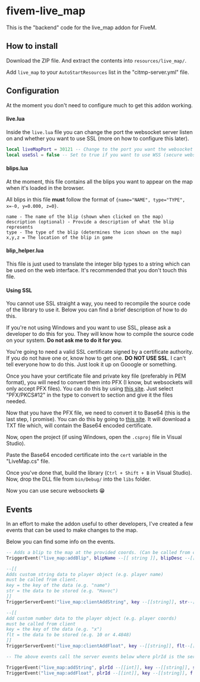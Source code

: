 # fivem-live_map

This is the "backend" code for the live_map addon for FiveM.

## How to install

Download the ZIP file. And extract the contents into `resources/live_map/`.

Add `live_map` to your `AutoStartResources` list in the "citmp-server.yml" file.


## Configuration

At the moment you don't need to configure much to get this addon working.

#### live.lua

Inside the `live.lua` file you can change the port the websocket server listen on and whether you want to use SSL (more on how to configure this later).

```lua
local liveMapPort = 30121 -- Change to the port you want the websocket to listen on (must not be in use)
local useSsl = false -- Set to true if you want to use WSS (secure websocket)
```

#### blips.lua

At the moment, this file contains all the blips you want to appear on the map when it's loaded in the browser.

All blips in this file __must__ follow the format of `{name="NAME", type="TYPE", x=-0, y=0.000, z=0}`.

```
name - The name of the blip (shown when clicked on the map)
description (optional) - Provide a description of what the blip represents
type - The type of the blip (determines the icon shown on the map)
x,y,z = The location of the blip in game
```

#### blip_helper.lua
This file is just used to translate the integer blip types to a string which can be used on the web interface. It's recommended that you don't touch this file.


#### Using SSL
You cannot use SSL straight a way, you need to recompile the source code of the library to use it. Below you can find a brief description of how to do this.

If you're not using Windows and you want to use SSL, please ask a developer to do this for you. They will know how to compile the source code on your system. __Do not ask me to do it for you__.

You're going to need a valid SSL certificate signed by a certificate authority. If you do not have one or, know how to get one. __DO NOT USE SSL__. I can't tell everyone how to do this. Just look it up on Gooogle or something.


Once you have your certificate file and private key file (preferably in PEM format), you will need to convert them into PFX (I know, but websockets will only accept PFX files). You can do this by using [this site](https://www.sslshopper.com/ssl-converter.html). Just select "PFX/PKCS#12" in the type to convert to section and give it the files needed.

Now that you have the PFX file, we need to convert it to Base64 (this is the last step, I promise). You can do this by going to [this site](https://www.base64encode.org/). It will download a TXT file which, will contain the Base64 encoded certificate.

Now, open the project (if using Windows, open the `.csproj` file in Visual Studio).

Paste the Base64 encoded certificate into the `cert` variable in the "LiveMap.cs" file.

Once you've done that, build the library (`Ctrl + Shift + B` in Visual Studio). Now, drop the DLL file from `bin/Debug/` into the `libs` folder.

Now you can use secure websockets :grin:

## Events

In an effort to make the addon useful to other developers, I've created a few events that can be used to make changes to the map.

Below you can find some info on the events.

```lua
-- Adds a blip to the map at the provided coords. (Can be called from client)
TriggerEvent("live_map:addBlip", blipName --[[ string ]], blipDesc --[[string]], blipType --[[string or int]], x --[[float]], y--[[float]], z--[[float]] )

--[[
Adds custom string data to player object (e.g. player name)
must be called from client.
key = the key of the data (e.g. "name")
str = the data to be stored (e.g. "Havoc")
]]
TriggerServerEvent("live_map:clientAddString", key --[[string]], str--[[string]])

--[[
Add custom number data to the player object (e.g. player coords)
must be called from client
key = the key of the data (e.g. "x")
flt = the data to be stored (e.g. 10 or 4.4848)
]]
TriggerServerEvent("live_map:clientAddFloat", key --[[string]], flt--[[float]])

-- The above events call the server events below where plrId is the server id of the player

TriggerEvent("live_map:addString", plrId --[[int]], key --[[string]], s --[[string]])
TriggerEvent("live_map:addFloat", plrId --[[int]], key --[[string]], f --[[float]])

```
